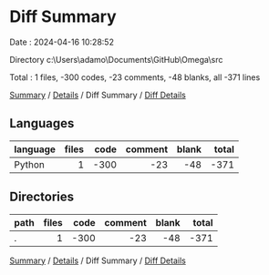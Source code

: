 # Diff Summary

Date : 2024-04-16 10:28:52

Directory c:\\Users\\adamo\\Documents\\GitHub\\Omega\\src

Total : 1 files,  -300 codes, -23 comments, -48 blanks, all -371 lines

[Summary](results.md) / [Details](details.md) / Diff Summary / [Diff Details](diff-details.md)

## Languages
| language | files | code | comment | blank | total |
| :--- | ---: | ---: | ---: | ---: | ---: |
| Python | 1 | -300 | -23 | -48 | -371 |

## Directories
| path | files | code | comment | blank | total |
| :--- | ---: | ---: | ---: | ---: | ---: |
| . | 1 | -300 | -23 | -48 | -371 |

[Summary](results.md) / [Details](details.md) / Diff Summary / [Diff Details](diff-details.md)
